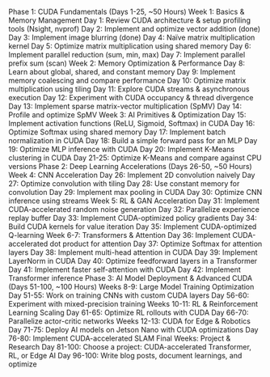 Phase 1: CUDA Fundamentals (Days 1-25, ~50 Hours)
Week 1: Basics & Memory Management
Day 1: Review CUDA architecture & setup profiling tools (Nsight, nvprof)
Day 2: Implement and optimize vector addition (done)
Day 3: Implement image blurring (done)
Day 4: Naïve matrix multiplication kernel
Day 5: Optimize matrix multiplication using shared memory
Day 6: Implement parallel reduction (sum, min, max)
Day 7: Implement parallel prefix sum (scan)
Week 2: Memory Optimization & Performance
Day 8: Learn about global, shared, and constant memory
Day 9: Implement memory coalescing and compare performance
Day 10: Optimize matrix multiplication using tiling
Day 11: Explore CUDA streams & asynchronous execution
Day 12: Experiment with CUDA occupancy & thread divergence
Day 13: Implement sparse matrix-vector multiplication (SpMV)
Day 14: Profile and optimize SpMV
Week 3: AI Primitives & Optimization
Day 15: Implement activation functions (ReLU, Sigmoid, Softmax) in CUDA
Day 16: Optimize Softmax using shared memory
Day 17: Implement batch normalization in CUDA
Day 18: Build a simple forward pass for an MLP
Day 19: Optimize MLP inference with CUDA
Day 20: Implement K-Means clustering in CUDA
Day 21-25: Optimize K-Means and compare against CPU versions
Phase 2: Deep Learning Accelerations (Days 26-50, ~50 Hours)
Week 4: CNN Acceleration
Day 26: Implement 2D convolution naively
Day 27: Optimize convolution with tiling
Day 28: Use constant memory for convolution
Day 29: Implement max pooling in CUDA
Day 30: Optimize CNN inference using streams
Week 5: RL & GAN Acceleration
Day 31: Implement CUDA-accelerated random noise generation
Day 32: Parallelize experience replay buffer
Day 33: Implement CUDA-optimized policy gradients
Day 34: Build CUDA kernels for value iteration
Day 35: Implement CUDA-optimized Q-learning
Week 6-7: Transformers & Attention
Day 36: Implement CUDA-accelerated dot product for attention
Day 37: Optimize Softmax for attention layers
Day 38: Implement multi-head attention in CUDA
Day 39: Implement LayerNorm in CUDA
Day 40: Optimize feedforward layers in a Transformer
Day 41: Implement faster self-attention with CUDA
Day 42: Implement Transformer inference
Phase 3: AI Model Deployment & Advanced CUDA (Days 51-100, ~100 Hours)
Weeks 8-9: Large Model Training Optimization
Day 51-55: Work on training CNNs with custom CUDA layers
Day 56-60: Experiment with mixed-precision training
Weeks 10-11: RL & Reinforcement Learning Scaling
Day 61-65: Optimize RL rollouts with CUDA
Day 66-70: Parallelize actor-critic networks
Weeks 12-13: CUDA for Edge & Robotics
Day 71-75: Deploy AI models on Jetson Nano with CUDA optimizations
Day 76-80: Implement CUDA-accelerated SLAM
Final Weeks: Project & Research
Day 81-100: Choose a project: CUDA-accelerated Transformer, RL, or Edge AI
Day 96-100: Write blog posts, document learnings, and optimize
